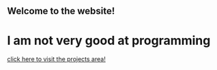 ## Welcome to the website!
# I am not very good at programming



 [click here to visit the projects area!](bageldog.github.io\projects.md)

